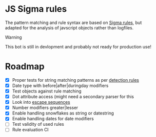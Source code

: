 # JS Sigma rules

The pattern matching and rule syntax are based on [Sigma rules](https://github.com/SigmaHQ/sigma), but adapted for the analysis of javscript objects rather than logfiles.

> [!WARNING]  
> This bot is still in devlopment and probably not ready for production use!

# Roadmap

- [x] Proper tests for string matching patterns as per [detection rules](https://sigmahq.io/sigma-specification/Sigma_specification.html#detection)
- [x] Date type with before|after|duringday modifiers
- [x] Test objects against rule matching
- [x] Dot attribute access (might need a secondary parser for this
- [x] Look into [escape sequences](https://sigmahq.io/sigma-specification/Sigma_specification.html#detection)
- [x] Number modifiers greater|lesser
- [x] Enable handling snowflakes as string or datestring
- [x] Enable handling dates for date modifiers
- [ ] Test validity of used rules
- [ ] Rule evaluation CI
